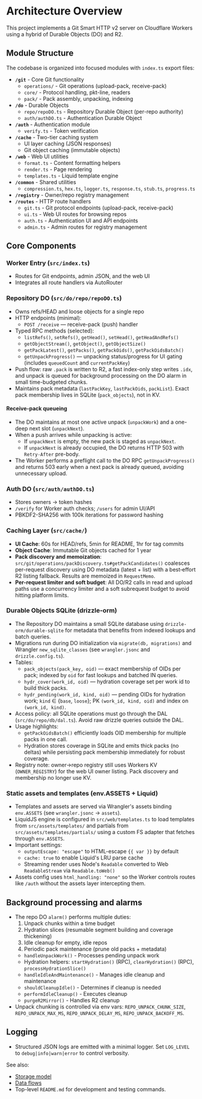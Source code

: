 # Architecture Overview

This project implements a Git Smart HTTP v2 server on Cloudflare Workers using a hybrid of Durable Objects (DO) and R2.

## Module Structure

The codebase is organized into focused modules with `index.ts` export files:

- **`/git`** - Core Git functionality
  - `operations/` - Git operations (upload-pack, receive-pack)
  - `core/` - Protocol handling, pkt-line, readers
  - `pack/` - Pack assembly, unpacking, indexing
- **`/do`** - Durable Objects
  - `repo/repoDO.ts` - Repository Durable Object (per-repo authority)
  - `auth/authDO.ts` - Authentication Durable Object
- **`/auth`** - Authentication module
  - `verify.ts` - Token verification
- **`/cache`** - Two-tier caching system
  - UI layer caching (JSON responses)
  - Git object caching (immutable objects)
- **`/web`** - Web UI utilities
  - `format.ts` - Content formatting helpers
  - `render.ts` - Page rendering
  - `templates.ts` - Liquid template engine
- **`/common`** - Shared utilities
  - `compression.ts`, `hex.ts`, `logger.ts`, `response.ts`, `stub.ts`, `progress.ts`
- **`/registry`** - Owner/repo registry management
- **`/routes`** - HTTP route handlers
  - `git.ts` - Git protocol endpoints (upload-pack, receive-pack)
  - `ui.ts` - Web UI routes for browsing repos
  - `auth.ts` - Authentication UI and API endpoints
  - `admin.ts` - Admin routes for registry management

## Core Components

### Worker Entry (`src/index.ts`)

- Routes for Git endpoints, admin JSON, and the web UI
- Integrates all route handlers via AutoRouter

### Repository DO (`src/do/repo/repoDO.ts`)

- Owns refs/HEAD and loose objects for a single repo
- HTTP endpoints (minimal):
  - `POST /receive` — receive-pack (push) handler
- Typed RPC methods (selected):
  - `listRefs()`, `setRefs()`, `getHead()`, `setHead()`, `getHeadAndRefs()`
  - `getObjectStream()`, `getObject()`, `getObjectSize()`
  - `getPackLatest()`, `getPacks()`, `getPackOids()`, `getPackOidsBatch()`
  - `getUnpackProgress()` — unpacking status/progress for UI gating (includes `queuedCount` and `currentPackKey`)
- Push flow: raw `.pack` is written to R2, a fast index-only step writes `.idx`, and unpack is queued for background processing on the DO alarm in small time-budgeted chunks.
- Maintains pack metadata (`lastPackKey`, `lastPackOids`, `packList`). Exact pack membership lives in SQLite (`pack_objects`), not in KV.

#### Receive-pack queueing

- The DO maintains at most one active unpack (`unpackWork`) and a one-deep next slot (`unpackNext`).
- When a push arrives while unpacking is active:
  - If `unpackNext` is empty, the new pack is staged as `unpackNext`.
  - If `unpackNext` is already occupied, the DO returns HTTP 503 with `Retry-After` pre-body.
- The Worker performs a preflight call to the DO RPC `getUnpackProgress()` and returns 503 early when a next pack is already queued, avoiding unnecessary upload.

### Auth DO (`src/auth/authDO.ts`)

- Stores owners → token hashes
- `/verify` for Worker auth checks; `/users` for admin UI/API
- PBKDF2-SHA256 with 100k iterations for password hashing

### Caching Layer (`src/cache/`)

- **UI Cache**: 60s for HEAD/refs, 5min for README, 1hr for tag commits
- **Object Cache**: Immutable Git objects cached for 1 year
- **Pack discovery and memoization**: `src/git/operations/packDiscovery.ts#getPackCandidates()` coalesces per-request discovery using DO metadata (latest + list) with a best‑effort R2 listing fallback. Results are memoized in `RequestMemo`.
- **Per-request limiter and soft budget**: All DO/R2 calls in read and upload paths use a concurrency limiter and a soft subrequest budget to avoid hitting platform limits.

### Durable Objects SQLite (drizzle-orm)

- The Repository DO maintains a small SQLite database using `drizzle-orm/durable-sqlite` for metadata that benefits from indexed lookups and batch queries.
- Migrations run during DO initialization via `migrate(db, migrations)` and Wrangler `new_sqlite_classes` (see `wrangler.jsonc` and `drizzle.config.ts`).
- Tables:
  - `pack_objects(pack_key, oid)` — exact membership of OIDs per pack; indexed by `oid` for fast lookups and batched IN queries.
  - `hydr_cover(work_id, oid)` — hydration coverage set per work id to build thick packs.
  - `hydr_pending(work_id, kind, oid)` — pending OIDs for hydration work; `kind` ∈ {`base`, `loose`}; PK `(work_id, kind, oid)` and index on `(work_id, kind)`.
- Access policy: all SQLite operations must go through the DAL (`src/do/repo/db/dal.ts`). Avoid raw drizzle queries outside the DAL.
- Usage highlights:
  - `getPackOidsBatch()` efficiently loads OID membership for multiple packs in one call.
  - Hydration stores coverage in SQLite and emits thick packs (no deltas) while persisting pack membership immediately for robust coverage.
- Registry note: owner→repo registry still uses Workers KV (`OWNER_REGISTRY`) for the web UI owner listing. Pack discovery and membership no longer use KV.

### Static assets and templates (env.ASSETS + Liquid)

- Templates and assets are served via Wrangler's assets binding `env.ASSETS` (see `wrangler.jsonc` → `assets`).
- LiquidJS engine is configured in `src/web/templates.ts` to load templates from `src/assets/templates/` and partials from `src/assets/templates/partials/` using a custom FS adapter that fetches through `env.ASSETS`.
- Important settings:
  - `outputEscape: "escape"` to HTML-escape `{{ var }}` by default
  - `cache: true` to enable Liquid's LRU parse cache
  - Streaming render uses Node's `Readable` converted to Web `ReadableStream` via `Readable.toWeb()`
- Assets config uses `html_handling: "none"` so the Worker controls routes like `/auth` without the assets layer intercepting them.

## Background processing and alarms

- The repo DO `alarm()` performs multiple duties:
  1. Unpack chunks within a time budget
  2. Hydration slices (resumable segment building and coverage thickening)
  3. Idle cleanup for empty, idle repos
  4. Periodic pack maintenance (prune old packs + metadata)
  - `handleUnpackWork()` - Processes pending unpack work
  - Hydration helpers: `startHydration()` (RPC), `clearHydration()` (RPC), `processHydrationSlice()`
  - `handleIdleAndMaintenance()` - Manages idle cleanup and maintenance
  - `shouldCleanupIdle()` - Determines if cleanup is needed
  - `performIdleCleanup()` - Executes cleanup
  - `purgeR2Mirror()` - Handles R2 cleanup
- Unpack chunking is controlled via env vars: `REPO_UNPACK_CHUNK_SIZE`, `REPO_UNPACK_MAX_MS`, `REPO_UNPACK_DELAY_MS`, `REPO_UNPACK_BACKOFF_MS`.

## Logging

- Structured JSON logs are emitted with a minimal logger. Set `LOG_LEVEL` to `debug|info|warn|error` to control verbosity.

See also:

- [Storage model](./storage.md)
- [Data flows](./data-flows.md)
- Top-level `README.md` for development and testing commands.
